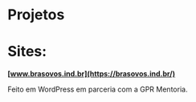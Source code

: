 # Projetos

# Sites:
**[www.brasovos.ind.br](https://brasovos.ind.br/)**

Feito em WordPress em parceria com a GPR Mentoria.
